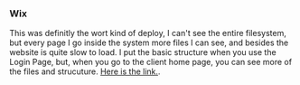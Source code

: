 ### Wix

This was definitly the wort kind of deploy, I can't see the entire filesystem, but every page I go inside the system more files I can see, and besides the website is quite slow to load. I put the basic structure when you use the Login Page, but, when you go to the client home page, you can see more of the files and strucuture. [Here is the link.](https://www.wix.com/account/sites).
